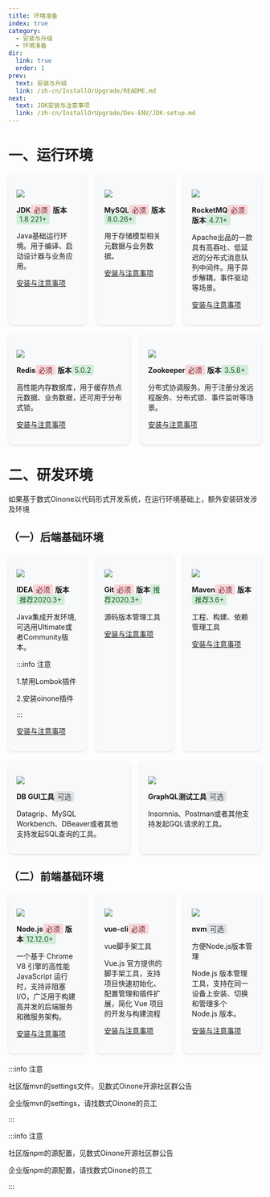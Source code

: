 ```yaml
---
title: 环境准备
index: true
category:
  - 安装与升级
  - 环境准备
dir:
  link: true
  order: 1
prev:
  text: 安装与升级
  link: /zh-cn/InstallOrUpgrade/README.md
next:
  text: JDK安装与注意事项
  link: /zh-cn/InstallOrUpgrade/Dev-ENV/JDK-setup.md
---
```

# 一、运行环境

<div style="display: flex; gap: 20px; margin: 20px 0;">

  <div style="flex: 1; background: #f8f9fa; border-radius: 8px; padding: 16px; box-shadow: 0 2px 5px rgba(0,0,0,0.1);">

![](https://oinone-jar.oss-cn-zhangjiakou.aliyuncs.com/welcome-document/Installation-and-Upgrade/Preparing-the-development-environment/jdk.png)

**JDK**<span style="background-color:#f8d7da; color:#721c24; padding:2px 6px; border-radius:4px;">必须</span>
**版本**<span style="background-color:#d4edda; color:#155724; padding:2px 6px; border-radius:4px;">1.8 221+</span>

Java基础运行环境。用于编译、启动设计器与业务应用。

[安装与注意事项](/zh-cn/InstallOrUpgrade/Dev-ENV/JDK-setup.md)
  </div>

  <div style="flex: 1; background: #f8f9fa; border-radius: 8px; padding: 16px; box-shadow: 0 2px 5px rgba(0,0,0,0.1);">

![](https://oinone-jar.oss-cn-zhangjiakou.aliyuncs.com/welcome-document/Installation-and-Upgrade/Preparing-the-development-environment/mysql.png)

**MySQL**<span style="background-color:#f8d7da; color:#721c24; padding:2px 6px; border-radius:4px;">必须</span>
**版本**<span style="background-color:#d4edda; color:#155724; padding:2px 6px; border-radius:4px;">8.0.26+</span>

用于存储模型相关元数据与业务数据。

[安装与注意事项](/zh-cn/InstallOrUpgrade/Dev-ENV/MySQL-setup.md)
  </div>

  <div style="flex: 1; background: #f8f9fa; border-radius: 8px; padding: 16px; box-shadow: 0 2px 5px rgba(0,0,0,0.1);">

![](https://oinone-jar.oss-cn-zhangjiakou.aliyuncs.com/welcome-document/Installation-and-Upgrade/Preparing-the-development-environment/rocketMQ.png)

**RocketMQ**<span style="background-color:#f8d7da; color:#721c24; padding:2px 6px; border-radius:4px;">必须</span>
**版本**<span style="background-color:#d4edda; color:#155724; padding:2px 6px; border-radius:4px;">4.7.1+</span>

Apache出品的一款具有高吞吐、低延迟的分布式消息队列中间件。用于异步解耦，事件驱动等场景。

[安装与注意事项](/zh-cn/InstallOrUpgrade/Dev-ENV/RocketMQ-setup.md)
  </div>
</div>

<div style="display: flex; gap: 20px; margin: 20px 0;">

  <div style="flex: 1; background: #f8f9fa; border-radius: 8px; padding: 16px; box-shadow: 0 2px 5px rgba(0,0,0,0.1);">

![](https://oinone-jar.oss-cn-zhangjiakou.aliyuncs.com/welcome-document/Installation-and-Upgrade/Preparing-the-development-environment/redis.png?x-oss-process=image/resize,h_196)

**Redis**<span style="background-color:#f8d7da; color:#721c24; padding:2px 6px; border-radius:4px;">必须</span>
**版本**<span style="background-color:#d4edda; color:#155724; padding:2px 6px; border-radius:4px;">5.0.2</span>

高性能内存数据库，用于缓存热点元数据、业务数据，还可用于分布式锁。

[安装与注意事项](/zh-cn/InstallOrUpgrade/Dev-ENV/Redis-setup.md)
  </div>

  <div style="flex: 1; background: #f8f9fa; border-radius: 8px; padding: 16px; box-shadow: 0 2px 5px rgba(0,0,0,0.1);">

![](https://oinone-jar.oss-cn-zhangjiakou.aliyuncs.com/welcome-document/Installation-and-Upgrade/Preparing-the-development-environment/zookeeper.png?x-oss-process=image/resize,h_196)

**Zookeeper**<span style="background-color:#f8d7da; color:#721c24; padding:2px 6px; border-radius:4px;">必须</span>
**版本**<span style="background-color:#d4edda; color:#155724; padding:2px 6px; border-radius:4px;">3.5.8+ </span>

分布式协调服务。用于注册分发远程服务、分布式锁、事件监听等场景。

[安装与注意事项](/zh-cn/InstallOrUpgrade/Dev-ENV/Zookeeper-setup.md)
  </div>

</div>



# 二、研发环境
如果基于数式Oinone以代码形式开发系统，在运行环境基础上，额外安装研发涉及环境

## （一）后端基础环境

<div style="display: flex; gap: 20px; margin: 20px 0;">

  <div style="flex: 1; background: #f8f9fa; border-radius: 8px; padding: 16px; box-shadow: 0 2px 5px rgba(0,0,0,0.1);">

  ![](https://oinone-jar.oss-cn-zhangjiakou.aliyuncs.com/welcome-document/Installation-and-Upgrade/Preparing-the-development-environment/idea.png)

**IDEA**<span style="background-color:#f8d7da; color:#721c24; padding:2px 6px; border-radius:4px;">必须</span>
**版本**<span style="background-color:#d4edda; color:#155724; padding:2px 6px; border-radius:4px;">推荐2020.3+</span>

Java集成开发环境, 可选用Ultimate或者Community版本。

:::info 注意

1.禁用Lombok插件

2.安装oinone插件

:::

[安装与注意事项](/zh-cn/DevManual/Tutorials/setup-guide.md#三、后端额外工具)
  </div>

  <div style="flex: 1; background: #f8f9fa; border-radius: 8px; padding: 16px; box-shadow: 0 2px 5px rgba(0,0,0,0.1);">

  ![](https://oinone-jar.oss-cn-zhangjiakou.aliyuncs.com/welcome-document/Installation-and-Upgrade/Preparing-the-development-environment/git.png)

**Git**<span style="background-color:#f8d7da; color:#721c24; padding:2px 6px; border-radius:4px;">必须</span>
**版本**<span style="background-color:#d4edda; color:#155724; padding:2px 6px; border-radius:4px;">推荐2020.3+</span>

源码版本管理工具

[安装与注意事项](/zh-cn/InstallOrUpgrade/Dev-ENV/Git-setup.md)

  </div>

  <div style="flex: 1; background: #f8f9fa; border-radius: 8px; padding: 16px; box-shadow: 0 2px 5px rgba(0,0,0,0.1);">

  ![](https://oinone-jar.oss-cn-zhangjiakou.aliyuncs.com/welcome-document/Installation-and-Upgrade/Preparing-the-development-environment/maven.png)

**Maven**<span style="background-color:#f8d7da; color:#721c24; padding:2px 6px; border-radius:4px;">必须</span>
**版本**<span style="background-color:#d4edda; color:#155724; padding:2px 6px; border-radius:4px;">推荐3.6+</span>

工程、构建、依赖管理工具

[安装与注意事项](/zh-cn/InstallOrUpgrade/Dev-ENV/Maven-setup.md)

  </div>

</div>

<div style="display: flex; gap: 20px; margin: 20px 0;">

  <div style="flex: 1; background: #f8f9fa; border-radius: 8px; padding: 16px; box-shadow: 0 2px 5px rgba(0,0,0,0.1);">

  ![](https://oinone-jar.oss-cn-zhangjiakou.aliyuncs.com/welcome-document/Installation-and-Upgrade/Preparing-the-development-environment/mysql.png?x-oss-process=image/resize,h_196)

**DB GUI工具**<span style="background-color:#e2e3e5; color:#383d41; padding:2px 6px; border-radius:4px;">可选</span>

Datagrip、MySQL Workbench、DBeaver或者其他支持发起SQL查询的工具。

  </div>

  <div style="flex: 1; background: #f8f9fa; border-radius: 8px; padding: 16px; box-shadow: 0 2px 5px rgba(0,0,0,0.1);">

  ![](https://oinone-jar.oss-cn-zhangjiakou.aliyuncs.com/welcome-document/Installation-and-Upgrade/Preparing-the-development-environment/graphQL.png?x-oss-process=image/resize,h_196)

**GraphQL测试工具**<span style="background-color:#e2e3e5; color:#383d41; padding:2px 6px; border-radius:4px;">可选</span>

Insomnia、Postman或者其他支持发起GQL请求的工具。

  </div>

</div>



## （二）前端基础环境

<div style="display: flex; gap: 20px; margin: 20px 0;">

  <div style="flex: 1; background: #f8f9fa; border-radius: 8px; padding: 16px; box-shadow: 0 2px 5px rgba(0,0,0,0.1);">

  ![](https://oinone-jar.oss-cn-zhangjiakou.aliyuncs.com/welcome-document/Installation-and-Upgrade/Preparing-the-development-environment/node.png)

**Node.js**<span style="background-color:#f8d7da; color:#721c24; padding:2px 6px; border-radius:4px;">必须</span>
**版本**<span style="background-color:#d4edda; color:#155724; padding:2px 6px; border-radius:4px;">12.12.0+</span>

一个基于 Chrome V8 引擎的高性能 JavaScript 运行时，支持非阻塞 I/O，广泛用于构建高并发的后端服务和微服务架构。

[安装与注意事项](/zh-cn/InstallOrUpgrade/Dev-ENV/Node.js-setup.md)

  </div>

  <div style="flex: 1; background: #f8f9fa; border-radius: 8px; padding: 16px; box-shadow: 0 2px 5px rgba(0,0,0,0.1);">

  ![](https://oinone-jar.oss-cn-zhangjiakou.aliyuncs.com/welcome-document/Installation-and-Upgrade/Preparing-the-development-environment/vue-cli.png)

**vue-cli**<span style="background-color:#f8d7da; color:#721c24; padding:2px 6px; border-radius:4px;">必须</span>

vue脚手架工具

Vue.js 官方提供的脚手架工具，支持项目快速初始化、配置管理和插件扩展，简化 Vue 项目的开发与构建流程

[安装与注意事项](/zh-cn/InstallOrUpgrade/Dev-ENV/Node.js-setup.md#三、进阶)

  </div>

  <div style="flex: 1; background: #f8f9fa; border-radius: 8px; padding: 16px; box-shadow: 0 2px 5px rgba(0,0,0,0.1);">

  ![](https://oinone-jar.oss-cn-zhangjiakou.aliyuncs.com/welcome-document/Installation-and-Upgrade/Preparing-the-development-environment/nvm.png)

**nvm**<span style="background-color:#e2e3e5; color:#383d41; padding:2px 6px; border-radius:4px;">可选</span>

方便Node.js版本管理

Node.js 版本管理工具，支持在同一设备上安装、切换和管理多个 Node.js 版本。

[安装与注意事项](/zh-cn/InstallOrUpgrade/Dev-ENV/Node.js-setup.md#三、进阶)

  </div>

</div>

:::info 注意

社区版mvn的settings文件，见数式Oinone开源社区群公告

企业版mvn的settings，请找数式Oinone的员工

:::

:::info 注意

社区版npm的源配置，见数式Oinone开源社区群公告

企业版npm的源配置，请找数式Oinone的员工

:::



##




